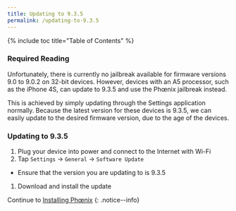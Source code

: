 ```yaml
---
title: Updating to 9.3.5
permalink: /updating-to-9.3.5
---
```


{% include toc title="Table of Contents" %}

### Required Reading

Unfortunately, there is currently no jailbreak available for firmware versions 9.0 to 9.0.2 on 32-bit devices. However, devices with an A5 processor, such as the iPhone 4S, can update to 9.3.5 and use the Phœnix jailbreak instead.

This is achieved by simply updating through the Settings application normally. Because the latest version for these devices is 9.3.5, we can easily update to the desired firmware version, due to the age of the devices.

### Updating to 9.3.5

1. Plug your device into power and connect to the Internet with Wi-Fi
1. Tap `Settings` -> `General` -> `Software Update`
  - Ensure that the version you are updating to is 9.3.5
1. Download and install the update

Continue to [Installing Phœnix](installing-phoenix)
{: .notice--info}
